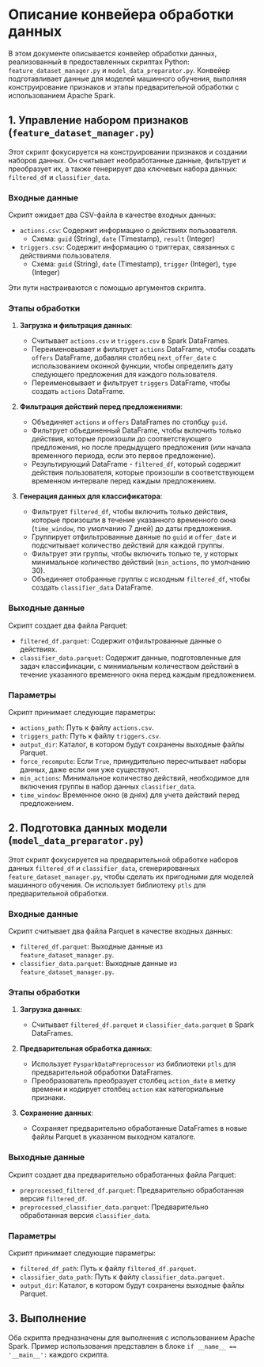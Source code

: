 # Описание конвейера обработки данных

В этом документе описывается конвейер обработки данных, реализованный в предоставленных скриптах Python: `feature_dataset_manager.py` и `model_data_preparator.py`. Конвейер подготавливает данные для моделей машинного обучения, выполняя конструирование признаков и этапы предварительной обработки с использованием Apache Spark.

## 1. Управление набором признаков (`feature_dataset_manager.py`)

Этот скрипт фокусируется на конструировании признаков и создании наборов данных. Он считывает необработанные данные, фильтрует и преобразует их, а также генерирует два ключевых набора данных: `filtered_df` и `classifier_data`.

### Входные данные

Скрипт ожидает два CSV-файла в качестве входных данных:

-   `actions.csv`: Содержит информацию о действиях пользователя.
    -   Схема: `guid` (String), `date` (Timestamp), `result` (Integer)
-   `triggers.csv`: Содержит информацию о триггерах, связанных с действиями пользователя.
    -   Схема: `guid` (String), `date` (Timestamp), `trigger` (Integer), `type` (Integer)

Эти пути настраиваются с помощью аргументов скрипта.

### Этапы обработки

1.  **Загрузка и фильтрация данных**:
    *   Считывает `actions.csv` и `triggers.csv` в Spark DataFrames.
    *   Переименовывает и фильтрует `actions` DataFrame, чтобы создать `offers` DataFrame, добавляя столбец `next_offer_date` с использованием оконной функции, чтобы определить дату следующего предложения для каждого пользователя.
    *   Переименовывает и фильтрует `triggers` DataFrame, чтобы создать `actions` DataFrame.

2.  **Фильтрация действий перед предложениями**:
    *   Объединяет `actions` и `offers` DataFrames по столбцу `guid`.
    *   Фильтрует объединенный DataFrame, чтобы включить только действия, которые произошли до соответствующего предложения, но после предыдущего предложения (или начала временного периода, если это первое предложение).
    *   Результирующий DataFrame - `filtered_df`, который содержит действия пользователя, которые произошли в соответствующем временном интервале перед каждым предложением.

3.  **Генерация данных для классификатора**:
    *   Фильтрует `filtered_df`, чтобы включить только действия, которые произошли в течение указанного временного окна (`time_window`, по умолчанию 7 дней) до даты предложения.
    *   Группирует отфильтрованные данные по `guid` и `offer_date` и подсчитывает количество действий для каждой группы.
    *   Фильтрует эти группы, чтобы включить только те, у которых минимальное количество действий (`min_actions`, по умолчанию 30).
    *   Объединяет отобранные группы с исходным `filtered_df`, чтобы создать `classifier_data` DataFrame.

### Выходные данные

Скрипт создает два файла Parquet:

-   `filtered_df.parquet`: Содержит отфильтрованные данные о действиях.
-   `classifier_data.parquet`: Содержит данные, подготовленные для задач классификации, с минимальным количеством действий в течение указанного временного окна перед каждым предложением.

### Параметры

Скрипт принимает следующие параметры:

-   `actions_path`: Путь к файлу `actions.csv`.
-   `triggers_path`: Путь к файлу `triggers.csv`.
-   `output_dir`: Каталог, в котором будут сохранены выходные файлы Parquet.
-   `force_recompute`: Если `True`, принудительно пересчитывает наборы данных, даже если они уже существуют.
-   `min_actions`: Минимальное количество действий, необходимое для включения группы в набор данных `classifier_data`.
-   `time_window`: Временное окно (в днях) для учета действий перед предложением.

## 2. Подготовка данных модели (`model_data_preparator.py`)

Этот скрипт фокусируется на предварительной обработке наборов данных `filtered_df` и `classifier_data`, сгенерированных `feature_dataset_manager.py`, чтобы сделать их пригодными для моделей машинного обучения. Он использует библиотеку `ptls` для предварительной обработки.

### Входные данные

Скрипт считывает два файла Parquet в качестве входных данных:

-   `filtered_df.parquet`: Выходные данные из `feature_dataset_manager.py`.
-   `classifier_data.parquet`: Выходные данные из `feature_dataset_manager.py`.

### Этапы обработки

1.  **Загрузка данных**:
    *   Считывает `filtered_df.parquet` и `classifier_data.parquet` в Spark DataFrames.

2.  **Предварительная обработка данных**:
    *   Использует `PysparkDataPreprocessor` из библиотеки `ptls` для предварительной обработки DataFrames.
    *   Преобразователь преобразует столбец `action_date` в метку времени и кодирует столбец `action` как категориальные признаки.

3.  **Сохранение данных**:
    *   Сохраняет предварительно обработанные DataFrames в новые файлы Parquet в указанном выходном каталоге.

### Выходные данные

Скрипт создает два предварительно обработанных файла Parquet:

-   `preprocessed_filtered_df.parquet`: Предварительно обработанная версия `filtered_df`.
-   `preprocessed_classifier_data.parquet`: Предварительно обработанная версия `classifier_data`.

### Параметры

Скрипт принимает следующие параметры:

-   `filtered_df_path`: Путь к файлу `filtered_df.parquet`.
-   `classifier_data_path`: Путь к файлу `classifier_data.parquet`.
-   `output_dir`: Каталог, в котором будут сохранены выходные файлы Parquet.

## 3. Выполнение

Оба скрипта предназначены для выполнения с использованием Apache Spark. Пример использования представлен в блоке `if __name__ == '__main__':` каждого скрипта. 
